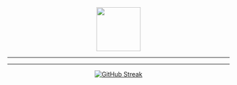 <div id="header" align="center">  
  <img 
    src="https://media.giphy.com/media/v1.Y2lkPTc5MGI3NjExN2tzeDBmcWMzN3hlZDBscnZ0bmN6anBoZXByZXk1N2drdTA5a3d6MiZlcD12MV9pbnRlcm5hbF9naWZfYnlfaWQmY3Q9Zw/mlvseq9yvZhba/giphy.gif"       width="100"
  />
</div>

---------------------------------------------------------------------------------------------------------------------------------------------

<div align="center">

---------------------------------------------------------------------------------------------------------------------------------------------

[![GitHub Streak](https://streak-stats.demolab.com?user=DenisDoc&theme=dark&border_radius=1.5&exclude_days=Sun%2CSat&date_format=j%20M%5B%20Y%5D&card_width=500)](https://git.io/streak-stats)
</div>
